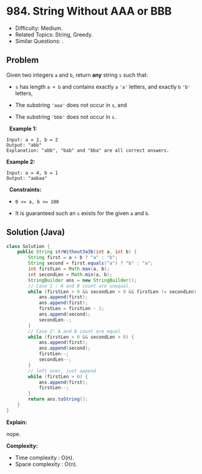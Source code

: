 # 984. String Without AAA or BBB

- Difficulty: Medium.
- Related Topics: String, Greedy.
- Similar Questions: .

## Problem

Given two integers ```a``` and ```b```, return **any** string ```s``` such that:


	
- ```s``` has length ```a + b``` and contains exactly ```a``` ```'a'``` letters, and exactly ```b``` ```'b'``` letters,
	
- The substring ```'aaa'``` does not occur in ```s```, and
	
- The substring ```'bbb'``` does not occur in ```s```.


 
**Example 1:**

```
Input: a = 1, b = 2
Output: "abb"
Explanation: "abb", "bab" and "bba" are all correct answers.
```

**Example 2:**

```
Input: a = 4, b = 1
Output: "aabaa"
```

 
**Constraints:**


	
- ```0 <= a, b <= 100```
	
- It is guaranteed such an ```s``` exists for the given ```a``` and ```b```.



## Solution (Java)

```java
class Solution {
    public String strWithout3a3b(int a, int b) {
        String first = a > b ? "a" : "b";
        String second = first.equals("a") ? "b" : "a";
        int firstLen = Math.max(a, b);
        int secondLen = Math.min(a, b);
        StringBuilder ans = new StringBuilder();
        // Case 1 : A and B count are unequal.
        while (firstLen > 0 && secondLen > 0 && firstLen != secondLen) {
            ans.append(first);
            ans.append(first);
            firstLen = firstLen - 2;
            ans.append(second);
            secondLen--;
        }
        // Case 2: A and B count are equal
        while (firstLen > 0 && secondLen > 0) {
            ans.append(first);
            ans.append(second);
            firstLen--;
            secondLen--;
        }
        // left over, just append
        while (firstLen > 0) {
            ans.append(first);
            firstLen--;
        }
        return ans.toString();
    }
}
```

**Explain:**

nope.

**Complexity:**

* Time complexity : O(n).
* Space complexity : O(n).
